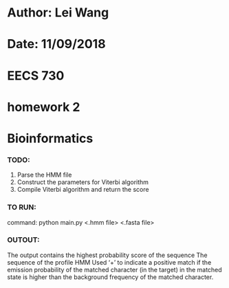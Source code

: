 # Author: Lei Wang
# Date: 11/09/2018
# EECS 730
# homework 2

# Bioinformatics
### TODO:
1. Parse the HMM file
2. Construct the parameters for Viterbi algorithm
3. Compile Viterbi algorithm and return the score

### TO RUN:
command: python main.py <.hmm file> <.fasta file>

### OUTOUT:
The output contains the highest probability score of the sequence
The sequence of the profile HMM
Used ‘+’ to indicate a positive match if the emission probability of the matched character
(in the target) in the matched state is higher than the background frequency of the matched character.

